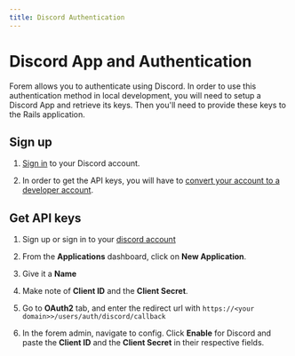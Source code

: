 ```yaml
---
title: Discord Authentication
---
```


# Discord App and Authentication

Forem allows you to authenticate using Discord. In order to use this
authentication method in local development, you will need to setup a Discord App
and retrieve its keys. Then you'll need to provide these keys to the Rails
application.

## Sign up

1. [Sign in](https://discord.com) to your Discord account.

2. In order to get the API keys, you will have to
   [convert your account to a developer account](https://discord.com/developers).

## Get API keys

1. Sign up or sign in to your [discord account](https://discord.com/developers)

2. From the **Applications** dashboard, click on **New Application**.

3. Give it a **Name**

4. Make note of **Client ID** and the **Client Secret**.

5. Go to **OAuth2** tab, and enter the redirect url with
   `https://<your domain>>/users/auth/discord/callback`

6. In the forem admin, navigate to config. Click **Enable** for Discord and
   paste the **Client ID** and the **Client Secret** in their respective fields.
